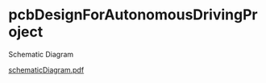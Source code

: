 # pcbDesignForAutonomousDrivingProject

Schematic Diagram

[schematicDiagram.pdf](./pcbDesignForAutonomousDrivingProject/0utputs/schematicDiagram.pdf)

